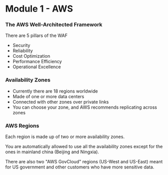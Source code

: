 # Module 1 - AWS

### The AWS Well-Architected Framework
There are 5 pillars of the WAF
- Security
- Reliability
- Cost Optimization
- Performance Efficiency
- Operational Excellence

### Availability Zones
- Currently there are 18 regions worldwide
- Made of one or more data centers
- Connected with other zones over private links
- You can choose your zone, and AWS recommends replicating across zones

### AWS Regions
Each region is made up of two or more availability zones.

You are automatically allowed to use all the availability zones except for the ones in mainland china (Beijing and Ningxia).

There are also two "AWS GovCloud" regions (US-West and US-East) meant for US government and other customers who have more sensitive data.
